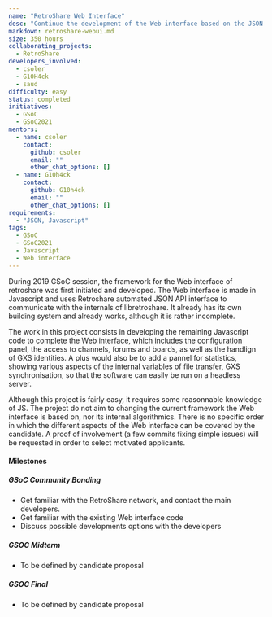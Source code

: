 ```yaml
---
name: "RetroShare Web Interface"
desc: "Continue the development of the Web interface based on the JSON API of Retroshare"
markdown: retroshare-webui.md
size: 350 hours
collaborating_projects:
  - RetroShare
developers_involved:
  - csoler
  - G10H4ck
  - saud
difficulty: easy
status: completed
initiatives:
  - GSoC
  - GSoC2021
mentors:
  - name: csoler
    contact:
      github: csoler
      email: ""
      other_chat_options: []
  - name: G10h4ck
    contact:
      github: G10h4ck
      email: ""
      other_chat_options: []
requirements:
  - "JSON, Javascript"
tags:
  - GSoC
  - GSoC2021
  - Javascript
  - Web interface
---
```


During 2019 GSoC session, the framework for the Web interface of retroshare was first initiated and developed.
The  Web interface is made in Javascript and uses Retroshare automated JSON API interface to communicate with the
internals of libretroshare. It already has its own building system and already works, although it is rather incomplete.

The work in this project consists in developing the remaining Javascript code to complete the Web interface, which
includes the configuration panel, the access to channels, forums and boards, as well as the handlign of GXS identities.
A plus would also be to add a pannel for statistics, showing various aspects of the internal variables of file transfer,
GXS synchronisation, so that the software can easily be run on a headless server.

Although this project is fairly easy, it requires some reasonnable knowledge of JS. The project do not aim to changing
the current framework the Web interface is based on, nor its internal algorithmics. There is no specific order in which the
different aspects of the Web interface can be covered by the candidate. A proof of involvement (a few commits fixing
simple issues) will be requested in order to select motivated applicants.

#### Milestones

##### GSoC Community Bonding

* Get familiar with the RetroShare network, and contact the main developers.
* Get familiar with the existing Web interface code
* Discuss possible developments options with the developers

##### GSOC Midterm

* To be defined by candidate proposal

##### GSOC Final

* To be defined by candidate proposal
